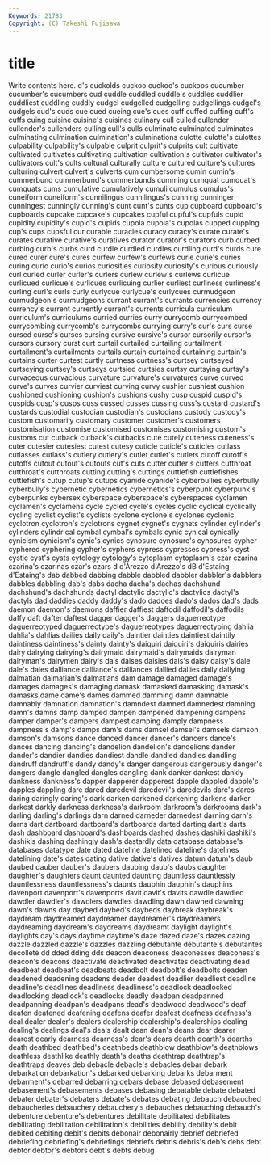 ```yaml
---
Keywords: 21783 
Copyright: (C) Takeshi Fujisawa
---
```


# title

Write contents here.
d's
cuckolds cuckoo cuckoo's cuckoos cucumber cucumber's cucumbers cud cuddle cuddled
cuddle's cuddles cuddlier cuddliest cuddling cuddly cudgel cudgelled cudgelling cudgellings
cudgel's cudgels cud's cuds cue cued cueing cue's cues cuff
cuffed cuffing cuff's cuffs cuing cuisine cuisine's cuisines culinary cull
culled cullender cullender's cullenders culling cull's culls culminate culminated culminates
culminating culmination culmination's culminations culotte culotte's culottes culpability culpability's culpable
culprit culprit's culprits cult cultivate cultivated cultivates cultivating cultivation cultivation's
cultivator cultivator's cultivators cult's cults cultural culturally culture cultured culture's
cultures culturing culvert culvert's culverts cum cumbersome cumin cumin's cummerbund
cummerbund's cummerbunds cumming cumquat cumquat's cumquats cums cumulative cumulatively cumuli
cumulus cumulus's cuneiform cuneiform's cunnilingus cunnilingus's cunning cunninger cunningest cunningly
cunning's cunt cunt's cunts cup cupboard cupboard's cupboards cupcake cupcake's
cupcakes cupful cupful's cupfuls cupid cupidity cupidity's cupid's cupids cupola
cupola's cupolas cupped cupping cup's cups cupsful cur curable curacies
curacy curacy's curate curate's curates curative curative's curatives curator curator's
curators curb curbed curbing curb's curbs curd curdle curdled curdles
curdling curd's curds cure cured curer cure's cures curfew curfew's
curfews curie curie's curies curing curio curio's curios curiosities curiosity
curiosity's curious curiously curl curled curler curler's curlers curlew curlew's
curlews curlicue curlicued curlicue's curlicues curlicuing curlier curliest curliness curliness's
curling curl's curls curly curlycue curlycue's curlycues curmudgeon curmudgeon's curmudgeons
currant currant's currants currencies currency currency's current currently current's currents
curricula curriculum curriculum's curriculums curried curries curry currycomb currycombed currycombing
currycomb's currycombs currying curry's cur's curs curse cursed curse's curses
cursing cursive cursive's cursor cursorily cursor's cursors cursory curst curt
curtail curtailed curtailing curtailment curtailment's curtailments curtails curtain curtained curtaining
curtain's curtains curter curtest curtly curtness curtness's curtsey curtseyed curtseying
curtsey's curtseys curtsied curtsies curtsy curtsying curtsy's curvaceous curvacious curvature
curvature's curvatures curve curved curve's curves curvier curviest curving curvy
cushier cushiest cushion cushioned cushioning cushion's cushions cushy cusp cuspid
cuspid's cuspids cusp's cusps cuss cussed cusses cussing cuss's custard
custard's custards custodial custodian custodian's custodians custody custody's custom customarily
customary customer customer's customers customisation customise customised customises customising custom's
customs cut cutback cutback's cutbacks cute cutely cuteness cuteness's cuter
cutesier cutesiest cutest cutesy cuticle cuticle's cuticles cutlass cutlasses cutlass's
cutlery cutlery's cutlet cutlet's cutlets cutoff cutoff's cutoffs cutout cutout's
cutouts cut's cuts cutter cutter's cutters cutthroat cutthroat's cutthroats cutting
cutting's cuttings cuttlefish cuttlefishes cuttlefish's cutup cutup's cutups cyanide cyanide's
cyberbullies cyberbully cyberbully's cybernetic cybernetics cybernetics's cyberpunk cyberpunk's cyberpunks cybersex
cyberspace cyberspace's cyberspaces cyclamen cyclamen's cyclamens cycle cycled cycle's cycles
cyclic cyclical cyclically cycling cyclist cyclist's cyclists cyclone cyclone's cyclones
cyclonic cyclotron cyclotron's cyclotrons cygnet cygnet's cygnets cylinder cylinder's cylinders
cylindrical cymbal cymbal's cymbals cynic cynical cynically cynicism cynicism's cynic's
cynics cynosure cynosure's cynosures cypher cyphered cyphering cypher's cyphers cypress
cypresses cypress's cyst cystic cyst's cysts cytology cytology's cytoplasm cytoplasm's
czar czarina czarina's czarinas czar's czars d d'Arezzo d'Arezzo's dB
d'Estaing d'Estaing's dab dabbed dabbing dabble dabbled dabbler dabbler's dabblers
dabbles dabbling dab's dabs dacha dacha's dachas dachshund dachshund's dachshunds
dactyl dactylic dactylic's dactylics dactyl's dactyls dad daddies daddy daddy's
dado dadoes dado's dados dad's dads daemon daemon's daemons daffier
daffiest daffodil daffodil's daffodils daffy daft dafter daftest dagger dagger's
daggers daguerreotype daguerreotyped daguerreotype's daguerreotypes daguerreotyping dahlia dahlia's dahlias dailies
daily daily's daintier dainties daintiest daintily daintiness daintiness's dainty dainty's
daiquiri daiquiri's daiquiris dairies dairy dairying dairying's dairymaid dairymaid's dairymaids
dairyman dairyman's dairymen dairy's dais daises daisies dais's daisy daisy's
dale dale's dales dalliance dalliance's dalliances dallied dallies dally dallying
dalmatian dalmatian's dalmatians dam damage damaged damage's damages damages's damaging
damask damasked damasking damask's damasks dame dame's dames dammed damming
damn damnable damnably damnation damnation's damndest damned damnedest damning damn's
damns damp damped dampen dampened dampening dampens damper damper's dampers
dampest damping damply dampness dampness's damp's damps dam's dams damsel
damsel's damsels damson damson's damsons dance danced dancer dancer's dancers
dance's dances dancing dancing's dandelion dandelion's dandelions dander dander's dandier
dandies dandiest dandle dandled dandles dandling dandruff dandruff's dandy dandy's
danger dangerous dangerously danger's dangers dangle dangled dangles dangling dank
danker dankest dankly dankness dankness's dapper dapperer dapperest dapple dappled
dapple's dapples dappling dare dared daredevil daredevil's daredevils dare's dares
daring daringly daring's dark darken darkened darkening darkens darker darkest
darkly darkness darkness's darkroom darkroom's darkrooms dark's darling darling's darlings
darn darned darneder darnedest darning darn's darns dart dartboard dartboard's
dartboards darted darting dart's darts dash dashboard dashboard's dashboards dashed
dashes dashiki dashiki's dashikis dashing dashingly dash's dastardly data database
database's databases datatype date dated dateline datelined dateline's datelines datelining
date's dates dating dative dative's datives datum datum's daub daubed
dauber dauber's daubers daubing daub's daubs daughter daughter's daughters daunt
daunted daunting dauntless dauntlessly dauntlessness dauntlessness's daunts dauphin dauphin's dauphins
davenport davenport's davenports davit davit's davits dawdle dawdled dawdler dawdler's
dawdlers dawdles dawdling dawn dawned dawning dawn's dawns day daybed
daybed's daybeds daybreak daybreak's daydream daydreamed daydreamer daydreamer's daydreamers daydreaming
daydream's daydreams daydreamt daylight daylight's daylights day's days daytime daytime's
daze dazed daze's dazes dazing dazzle dazzled dazzle's dazzles dazzling
débutante débutante's débutantes décolleté dd dded dding dds deacon deaconess
deaconesses deaconess's deacon's deacons deactivate deactivated deactivates deactivating dead deadbeat
deadbeat's deadbeats deadbolt deadbolt's deadbolts deaden deadened deadening deadens deader
deadest deadlier deadliest deadline deadline's deadlines deadliness deadliness's deadlock deadlocked
deadlocking deadlock's deadlocks deadly deadpan deadpanned deadpanning deadpan's deadpans dead's
deadwood deadwood's deaf deafen deafened deafening deafens deafer deafest deafness
deafness's deal dealer dealer's dealers dealership dealership's dealerships dealing dealing's
dealings deal's deals dealt dean dean's deans dear dearer dearest
dearly dearness dearness's dear's dears dearth dearth's dearths death deathbed
deathbed's deathbeds deathblow deathblow's deathblows deathless deathlike deathly death's deaths
deathtrap deathtrap's deathtraps deaves deb debacle debacle's debacles debar debark
debarkation debarkation's debarked debarking debarks debarment debarment's debarred debarring debars
debase debased debasement debasement's debasements debases debasing debatable debate debated
debater debater's debaters debate's debates debating debauch debauched debaucheries debauchery
debauchery's debauches debauching debauch's debenture debenture's debentures debilitate debilitated debilitates
debilitating debilitation debilitation's debilities debility debility's debit debited debiting debit's
debits debonair debonairly debrief debriefed debriefing debriefing's debriefings debriefs debris
debris's deb's debs debt debtor debtor's debtors debt's debts debug
